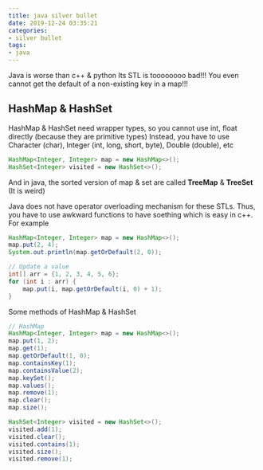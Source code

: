 ```yaml
---
title: java silver bullet
date: 2019-12-24 03:35:21
categories:
- silver bullet
tags:
- java
---
```


Java is worse than c++ & python
Its STL is toooooooo bad!!!
You even cannot get the default of a non-existing key in a map!!!

<!--more-->

## HashMap & HashSet

HashMap & HashSet need wrapper types, so you cannot use int, float directly (because they are primitive types)
Instead, you have to use Character (char), Integer (int, long, short, byte), Double (double), etc

```java
HashMap<Integer, Integer> map = new HashMap<>();
HashSet<Integer> visited = new HashSet<>();
```

And in java, the sorted version of map & set are called **TreeMap** & **TreeSet** (It is weird)

Java does not have operator overloading mechanism for these STLs. Thus, you have to use awkward functions to have soething which is easy in c++. For example

```java
HashMap<Integer, Integer> map = new HashMap<>();
map.put(2, 4);
System.out.println(map.getOrDefault(2, 0));

// Update a value
int[] arr = {1, 2, 3, 4, 5, 6};
for (int i : arr) {
    map.put(i, map.getOrDefault(i, 0) + 1);
}
```

Some methods of HashMap & HashSet

```java
// HashMap
HashMap<Integer, Integer> map = new HashMap<>();
map.put(1, 2);
map.get(1);
map.getOrDefault(1, 0);
map.containsKey(1);
map.containsValue(2);
map.keySet();
map.values();
map.remove(1);
map.clear();
map.size();
```

```java
HashSet<Integer> visited = new HashSet<>();
visited.add(1);
visited.clear();
visited.contains(1);
visited.size();
visited.remove(1);
```